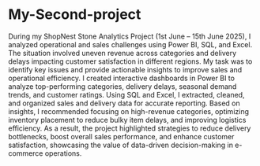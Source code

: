 # My-Second-project

During my ShopNest Stone Analytics Project (1st June – 15th June 2025), I analyzed operational and sales challenges using Power BI, SQL, and Excel. The situation involved uneven revenue across categories and delivery delays impacting customer satisfaction in different regions. My task was to identify key issues and provide actionable insights to improve sales and operational efficiency. I created interactive dashboards in Power BI to analyze top-performing categories, delivery delays, seasonal demand trends, and customer ratings. Using SQL and Excel, I extracted, cleaned, and organized sales and delivery data for accurate reporting. Based on insights, I recommended focusing on high-revenue categories, optimizing inventory placement to reduce bulky item delays, and improving logistics efficiency. As a result, the project highlighted strategies to reduce delivery bottlenecks, boost overall sales performance, and enhance customer satisfaction, showcasing the value of data-driven decision-making in e-commerce operations.
